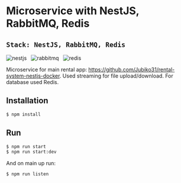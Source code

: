 # Microservice with NestJS, RabbitMQ, Redis

## `Stack: NestJS, RabbitMQ, Redis`
![nestjs](https://user-images.githubusercontent.com/53910160/207401771-ce4def86-565f-42ef-b018-310855a374aa.png) &nbsp;
![rabbitmq](https://user-images.githubusercontent.com/53910160/207403205-1c1f9e33-ede5-4e0b-95b8-fe19d5f69861.png) &nbsp;
![redis](https://user-images.githubusercontent.com/53910160/207403277-111bc5e2-3dd8-4e01-b04c-a4df3594b580.png)


Microservice for main rental app: https://github.com/Jubiko31/rental-system-nestjs-docker.
Used streaming for file upload/download. For database used Redis.

## Installation

```bash
$ npm install
```

## Run 
```bash
$ npm run start
$ npm run start:dev
```
 And on main up run:
 ```bash
$ npm run listen
```